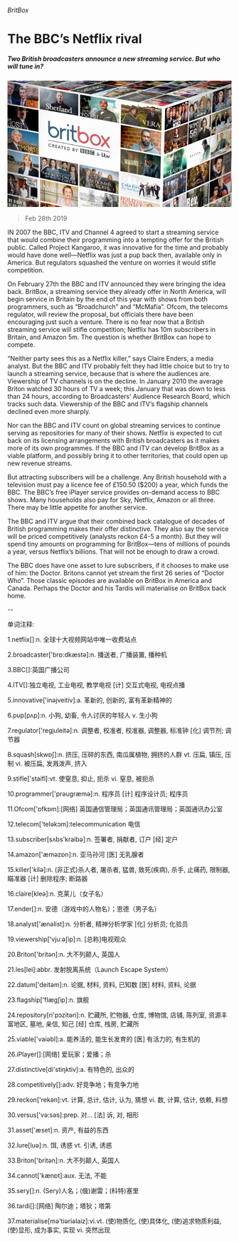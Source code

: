 ###### BritBox

# The BBC’s Netflix rival 

##### Two British broadcasters announce a new streaming service. But who will tune in? 

![image](images/20190302_brp504.jpg) 

> Feb 28th 2019 

IN 2007 the BBC, ITV and Channel 4 agreed to start a streaming service that would combine their programming into a tempting offer for the British public. Called Project Kangaroo, it was innovative for the time and probably would have done well—Netflix was just a pup back then, available only in America. But regulators squashed the venture on worries it would stifle competition. 

On February 27th the BBC and ITV announced they were bringing the idea back. BritBox, a streaming service they already offer in North America, will begin service in Britain by the end of this year with shows from both programmers, such as “Broadchurch” and “McMafia”. Ofcom, the telecoms regulator, will review the proposal, but officials there have been encouraging just such a venture. There is no fear now that a British streaming service will stifle competition; Netflix has 10m subscribers in Britain, and Amazon 5m. The question is whether BritBox can hope to compete. 

“Neither party sees this as a Netflix killer,” says Claire Enders, a media analyst. But the BBC and ITV probably felt they had little choice but to try to launch a streaming service, because that is where the audiences are. Viewership of TV channels is on the decline. In January 2010 the average Briton watched 30 hours of TV a week; this January that was down to less than 24 hours, according to Broadcasters’ Audience Research Board, which tracks such data. Viewership of the BBC and ITV’s flagship channels declined even more sharply. 

Nor can the BBC and ITV count on global streaming services to continue serving as repositories for many of their shows. Netflix is expected to cut back on its licensing arrangements with British broadcasters as it makes more of its own programmes. If the BBC and ITV can develop BritBox as a viable platform, and possibly bring it to other territories, that could open up new revenue streams. 

But attracting subscribers will be a challenge. Any British household with a television must pay a licence fee of £150.50 ($200) a year, which funds the BBC. The BBC’s free iPlayer service provides on-demand access to BBC shows. Many households also pay for Sky, Netflix, Amazon or all three. There may be little appetite for another service. 

The BBC and ITV argue that their combined back catalogue of decades of British programming makes their offer distinctive. They also say the service will be priced competitively (analysts reckon £4-5 a month). But they will spend tiny amounts on programming for BritBox—tens of millions of pounds a year, versus Netflix’s billions. That will not be enough to draw a crowd. 

The BBC does have one asset to lure subscribers, if it chooses to make use of him: the Doctor. Britons cannot yet stream the first 26 series of “Doctor Who”. Those classic episodes are available on BritBox in America and Canada. Perhaps the Doctor and his Tardis will materialise on BritBox back home. 

-- 

 单词注释:

1.netflix[]:n. 全球十大视频网站中唯一收费站点 

2.broadcaster['brɒ:dkæstә]:n. 播送者, 广播装置, 播种机 

3.BBC[]:英国广播公司 

4.ITV[]:独立电视, 工业电视, 教学电视 [计] 交互式电视, 电视点播 

5.innovative['inәjveitiv]:a. 革新的, 创新的, 富有革新精神的 

6.pup[pʌp]:n. 小狗, 幼畜, 令人讨厌的年轻人 v. 生小狗 

7.regulator['regjuleitә]:n. 调整者, 校准者, 校准器, 调整器, 标准钟 [化] 调节剂; 调节器 

8.squash[skwɒʃ]:n. 挤压, 压碎的东西, 南瓜属植物, 拥挤的人群 vt. 压扁, 镇压, 压制 vi. 被压扁, 发溅泼声, 挤入 

9.stifle['staifl]:vt. 使窒息, 抑止, 扼杀 vi. 窒息, 被扼杀 

10.programmer['prәugræmә]:n. 程序员 [计] 程序设计员; 程序员 

11.Ofcom['ɒfkɒm]:[网络] 英国通信管理局；英国通讯管理局；英国通讯办公室 

12.telecom['telәkɔm]:telecommunication 电信 

13.subscriber[sʌbs'kraibә]:n. 签署者, 捐献者, 订户 [经] 定户 

14.amazon['æmәzɒn]:n. 亚马孙河 [医] 无乳腺者 

15.killer['kilә]:n. (非正式)杀人者, 屠杀者, 猛兽, 致死(疾病), 杀手, 止痛药, 限制器, 瞄准器 [计] 删除程序; 断路器 

16.claire[kleә]:n. 克莱儿（女子名） 

17.ender[]:n. 安德（游戏中的人物名）；恩德（男子名） 

18.analyst['ænәlist]:n. 分析者, 精神分析学家 [化] 分析员; 化验员 

19.viewership['vju:әʃip]:n. [总称]电视观众 

20.Briton['britәn]:n. 大不列颠人, 英国人 

21.les[lei]:abbr. 发射脱离系统（Launch Escape System） 

22.datum['deitәm]:n. 论据, 材料, 资料, 已知数 [医] 材料, 资料, 论据 

23.flagship['flægʃip]:n. 旗舰 

24.repository[ri'pɔzitәri]:n. 贮藏所, 贮物器, 仓库, 博物馆, 店铺, 陈列室, 资源丰富地区, 墓地, 亲信, 知己 [经] 仓库, 栈房, 贮藏所 

25.viable['vaiәbl]:a. 能养活的, 能生长发育的 [医] 有活力的, 有生机的 

26.iPlayer[]:[网络] 爱玩家；爱播；杀 

27.distinctive[di'stiŋktiv]:a. 有特色的, 出众的 

28.competitively[]:adv. 好竞争地；有竞争力地 

29.reckon['rekәn]:vt. 计算, 总计, 估计, 认为, 猜想 vi. 数, 计算, 估计, 依赖, 料想 

30.versus['vә:sәs]:prep. 对... [法] 诉, 对, 相形 

31.asset['æset]:n. 资产, 有益的东西 

32.lure[luә]:n. 饵, 诱惑 vt. 引诱, 诱惑 

33.Briton['britәn]:n. 大不列颠人, 英国人 

34.cannot['kænɒt]:aux. 无法, 不能 

35.sery[]:n. (Sery)人名；(俄)谢雷；(科特)塞里 

36.tardi[]:[网络] 陶尔迪；塔狄；塔第 

37.materialise[mә'tiәriәlaiz]:vi.vt. (使)物质化, (使)具体化, (使)追求物质利益, (使)显形, 成为事实, 实现 vi. 突然出现 

